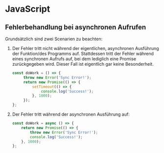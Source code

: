 # JavaScript

## Fehlerbehandlung bei asynchronen Aufrufen
Grundsätzlich sind zwei Scenarien zu beachten: 

1. Der Fehler tritt nicht während der eigentlichen, asynchronen Ausführung der Funktion/des Programms auf. Stattdessen tritt der Fehler während eines synchronen Aufrufs auf, bei dem lediglich eine Promise zurückgegeben wird. Dieser Fall ist eigentlich gar keine Besonderheit.

   ```js
   const doWork = () => {
        throw new Error('Sync Error!');
        return new Promise(() => {
            setTimeout(() => {
                console.log('Success!');
            }, 1000);
        });
   };
   ```
   
2. Der Fehler tritt während der asynchronen Ausführung auf:

   ```js
   const doWork = async () => {
       return new Promise(() => {
           throw new Error('Sync Error!');
           console.log('Success!');
       }, 1000);
   };
   ```
